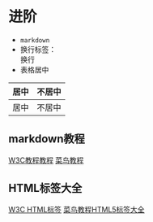 # 进阶
* `markdown`
* 换行标签：<br> 换行
* 表格居中

|居中|      不居中|
|:-:|--|
|居中|      不居中|

## markdown教程
[W3C教程教程](https://www.w3cschool.cn/lme/ckdj1sng.html)
[菜鸟教程](https://www.runoob.com/markdown/md-advance.html)
## HTML标签大全
[W3C HTML标签](https://www.w3school.com.cn/tags/index.asp)
[菜鸟教程HTML5标签大全](https://www.runoob.com/tags/html-reference.html)
